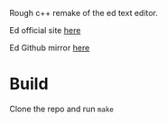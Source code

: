 Rough c++ remake of the ed text editor.

Ed official site [here](https://www.gnu.org/software/ed/)

Ed Github mirror [here](https://github.com/carrotflowerr/ed)

# Build
Clone the repo and run `make`
